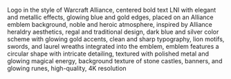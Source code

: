 Logo in the style of Warcraft Alliance, centered bold text LNI with elegant and metallic effects, glowing blue and gold
edges, placed on an Alliance emblem background, noble and heroic atmosphere, inspired by Alliance heraldry aesthetics,
regal and traditional design, dark blue and silver color scheme with glowing gold accents, clean and sharp typography,
lion motifs, swords, and laurel wreaths integrated into the emblem, emblem features a circular shape with intricate
detailing, textured with polished metal and glowing magical energy, background texture of stone castles, banners, and
glowing runes, high-quality, 4K resolution
